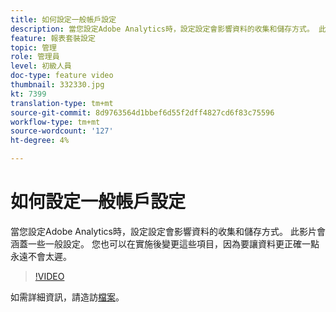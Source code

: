 ```yaml
---
title: 如何設定一般帳戶設定
description: 當您設定Adobe Analytics時，設定設定會影響資料的收集和儲存方式。 此影片會涵蓋一些一般設定。 您也可以在實施後變更這些項目，因為要讓資料更正確一點永遠不會太遲。
feature: 報表套裝設定
topic: 管理
role: 管理員
level: 初級人員
doc-type: feature video
thumbnail: 332330.jpg
kt: 7399
translation-type: tm+mt
source-git-commit: 8d9763564d1bbef6d55f2dff4827cd6f83c75596
workflow-type: tm+mt
source-wordcount: '127'
ht-degree: 4%

---
```



# 如何設定一般帳戶設定

當您設定Adobe Analytics時，設定設定會影響資料的收集和儲存方式。 此影片會涵蓋一些一般設定。 您也可以在實施後變更這些項目，因為要讓資料更正確一點永遠不會太遲。

>[!VIDEO](https://video.tv.adobe.com/v/332330/?quality=12&learn=on)

如需詳細資訊，請造訪[檔案](https://experienceleague.adobe.com/docs/analytics/admin/admin-tools/general-acct-settings-admin.html?lang=en#admin-tools)。
